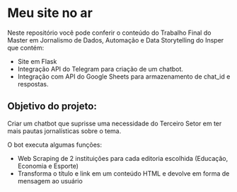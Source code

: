 # Meu site no ar
Neste repositório você pode conferir o conteúdo do Trabalho Final do Master em Jornalismo de Dados, Automação e Data Storytelling do Insper que contém:

- Site em Flask
- Integração API do Telegram para criação de um chatbot.
- Integração com API do Google Sheets para armazenamento de chat_id e respostas.

## Objetivo do projeto: 

Criar um chatbot que suprisse uma necessidade do Terceiro Setor em ter mais pautas jornalísticas sobre o tema. 

O bot executa algumas funções:

- Web Scraping de 2 instituições para cada editoria escolhida (Educação, Economia e Esporte) 
- Transforma o título e link em um conteúdo HTML e devolve em forma de mensagem ao usuário
